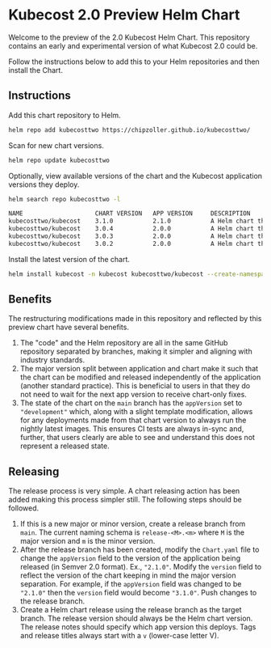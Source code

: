 # Kubecost 2.0 Preview Helm Chart

Welcome to the preview of the 2.0 Kubecost Helm Chart. This repository contains an early and experimental version of what Kubecost 2.0 could be.

Follow the instructions below to add this to your Helm repositories and then install the Chart.

## Instructions

Add this chart repository to Helm.

```sh
helm repo add kubecosttwo https://chipzoller.github.io/kubecosttwo/
```

Scan for new chart versions.

```sh
helm repo update kubecosttwo
```

Optionally, view available versions of the chart and the Kubecost application versions they deploy.

```sh
helm search repo kubecosttwo -l
```

```sh
NAME                    CHART VERSION   APP VERSION     DESCRIPTION                                       
kubecosttwo/kubecost    3.1.0           2.1.0           A Helm chart that sets up Kubecost, Prometheus,...
kubecosttwo/kubecost    3.0.4           2.0.0           A Helm chart that sets up Kubecost, Prometheus,...
kubecosttwo/kubecost    3.0.3           2.0.0           A Helm chart that sets up Kubecost, Prometheus,...
kubecosttwo/kubecost    3.0.2           2.0.0           A Helm chart that sets up Kubecost, Prometheus,...
```

Install the latest version of the chart.

```sh
helm install kubecost -n kubecost kubecosttwo/kubecost --create-namespace
```

## Benefits

The restructuring modifications made in this repository and reflected by this preview chart have several benefits.

1. The "code" and the Helm repository are all in the same GitHub repository separated by branches, making it simpler and aligning with industry standards.
2. The major version split between application and chart make it such that the chart can be modified and released independently of the application (another standard practice). This is beneficial to users in that they do not need to wait for the next app version to receive chart-only fixes.
3. The state of the chart on the `main` branch has the `appVersion` set to `"development"` which, along with a slight template modification, allows for any deployments made from that chart version to always run the nightly latest images. This ensures CI tests are always in-sync and, further, that users clearly are able to see and understand this does not represent a released state.

## Releasing

The release process is very simple. A chart releasing action has been added making this process simpler still. The following steps should be followed.

1. If this is a new major or minor version, create a release branch from `main`. The current naming schema is `release-<M>.<m>` where `M` is the major version and `m` is the minor version.
2. After the release branch has been created, modify the `Chart.yaml` file to change the `appVersion` field to the version of the application being released (in Semver 2.0 format). Ex., `"2.1.0"`. Modify the `version` field to reflect the version of the chart keeping in mind the major version separation. For example, if the `appVersion` field was changed to be `"2.1.0"` then the `version` field would become `"3.1.0"`. Push changes to the release branch.
3. Create a Helm chart release using the release branch as the target branch. The release version should always be the Helm chart version. The release notes should specify which app version this deploys. Tags and release titles always start with a `v` (lower-case letter V).

